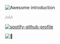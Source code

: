 ![Awesome introduction](https://i.kawaii.sh/3tgQU16.png)

🎶🎶🎶

[![spotify-github-profile](https://spotify-github-profile.vercel.app/api/view?uid=hy24mckuv86cm1b8gm1oircwy&cover_image=true&theme=novatorem)](https://spotify-github-profile.vercel.app/api/view?uid=hy24mckuv86cm1b8gm1oircwy&redirect=true)</p>


![:eyes:](https://komarev.com/ghpvc/?username=TheOnlyGhostwolf&color=green)
